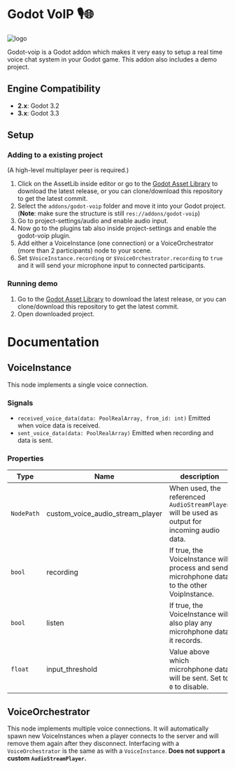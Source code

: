 # Godot VoIP 🎙️🌐
![logo](https://raw.githubusercontent.com/casbrugman/godot-voip/master/icon.svg "Logo")

Godot-voip is a Godot addon which makes it very easy to setup a real time voice chat system in your Godot game. This addon also includes a demo project.

## Engine Compatibility
* **2.x**: Godot 3.2
* **3.x**: Godot 3.3

## Setup

### Adding to a existing project

(A high-level multiplayer peer is required.)
1. Click on the AssetLib inside editor or go to the [Godot Asset Library](https://godotengine.org/asset-library/asset/425) to download the latest release, or you can clone/download this repository to get the latest commit.
2. Select the `addons/godot-voip` folder and move it into your Godot project. 
(**Note**: make sure the structure is still `res://addons/godot-voip`)
3. Go to project-settings/audio and enable audio input.
4. Now go to the plugins tab also inside project-settings and enable the godot-voip plugin.
5. Add either a VoiceInstance (one connection) or a VoiceOrchestrator (more than 2 participants) node to your scene.
6. Set `$VoiceInstance.recording` or `$VoiceOrchestrator.recording` to `true` and it will send your microphone input to connected participants.

### Running demo
1. Go to the [Godot Asset Library](https://godotengine.org/asset-library/asset/425) to download the latest release, or you can clone/download this repository to get the latest commit.
2. Open downloaded project.

# Documentation

## VoiceInstance
This node implements a single voice connection.

### Signals
* `received_voice_data(data: PoolRealArray, from_id: int)` Emitted when voice data is received.
* `sent_voice_data(data: PoolRealArray)` Emitted when recording and data is sent.

### Properties
|Type|Name|description|
|----|----|-----------|
|`NodePath`|custom_voice_audio_stream_player|When used, the referenced `AudioStreamPlayer` will be used as output for incoming audio data.|
|`bool`|recording|If true, the VoiceInstance will process and send microhphone data to the other VoipInstance.|
|`bool`|listen|If true, the VoiceInstance will also play any microhphone data it records.|
|`float`|input_threshold|Value above which microhphone data will be sent. Set to `0` to disable.|

## VoiceOrchestrator
This node implements multiple voice connections. It will automatically spawn new VoiceInstances when a player connects to the server and will remove them again after they disconnect.
Interfacing with a `VoiceOrchestrator` is the same as with a `VoiceInstance`. **Does not support a custom `AudioStreamPlayer`.**
